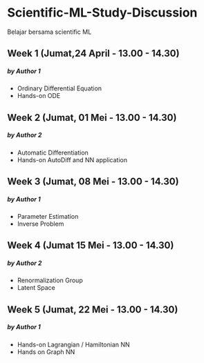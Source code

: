 # Scientific-ML-Study-Discussion
Belajar bersama scientific ML

## Week 1 (Jumat,24 April - 13.00 - 14.30) 
  ##### by Author 1
- Ordinary Differential Equation 
- Hands-on ODE

## Week 2 (Jumat, 01 Mei - 13.00 - 14.30)
  ##### by Author 2
- Automatic Differentiation
- Hands-on AutoDiff and NN application

## Week 3 (Jumat, 08 Mei - 13.00 - 14.30)
  ##### by Author 1
- Parameter Estimation
- Inverse Problem

## Week 4 (Jumat 15 Mei - 13.00 - 14.30)
  ##### by Author 2
- Renormalization Group
- Latent Space

## Week 5 (Jumat, 22 Mei - 13.00 - 14.30)
  ##### by Author 1
- Hands-on Lagrangian / Hamiltonian NN
- Hands on Graph NN

